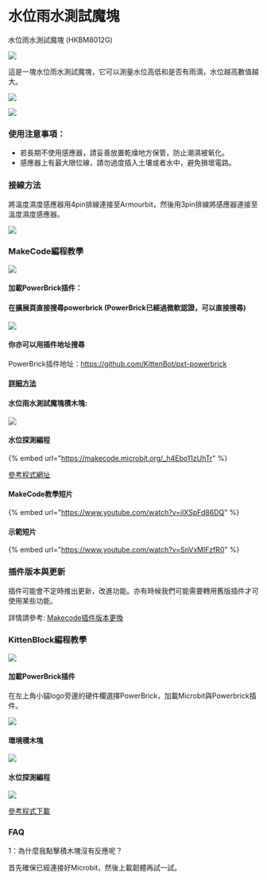 # 水位雨水測試魔塊

水位雨水測試魔塊 (HKBM8012G)

![](https://kittenbothk.readthedocs.io/en/latest/\_images/03drop.png)

這是一塊水位雨水測試魔塊，它可以測量水位高低和是否有雨滴，水位越高數值越大。

![](https://kittenbothk.readthedocs.io/en/latest/\_images/IMG\_2581.GIF)

![](https://kittenbothk.readthedocs.io/en/latest/\_images/IMG\_2578.GIF)

### 使用注意事項：

* 若長期不使用感應器，請妥善放置乾燥地方保管，防止潮濕被氧化。
* 感應器上有最大限位線，請勿過度插入土壤或者水中，避免損壞電路。

### 接線方法

將溫度濕度感應器用4pin排線連接至Armourbit，然後用3pin排線將感應器連接至溫度濕度感應器。

![](https://kittenbothk.readthedocs.io/en/latest/\_images/water\_wire.png)

### MakeCode編程教學

![](https://kittenbothk.readthedocs.io/en/latest/\_images/mcbanner13.png)

#### 加載PowerBrick插件：

#### 在擴展頁直接搜尋powerbrick (PowerBrick已經過微軟認證，可以直接搜尋)

![](https://kittenbothk.readthedocs.io/en/latest/\_images/powerbrick\_search.png)

#### 你亦可以用插件地址搜尋

PowerBrick插件地址：https://github.com/KittenBot/pxt-powerbrick

#### [詳細方法](../../makecode/kittenbotandmakecode.md)

#### 水位雨水測試魔塊積木塊:

![](https://kittenbothk.readthedocs.io/en/latest/\_images/environmentblocks.png)

#### 水位探測編程

{% embed url="https://makecode.microbit.org/_h4Ebo11zUhTr" %}

[參考程式網址](https://makecode.microbit.org/\_h4Ebo11zUhTr)

#### MakeCode教學短片

{% embed url="https://www.youtube.com/watch?v=ilXSpFd86DQ" %}

#### 示範短片

{% embed url="https://www.youtube.com/watch?v=SnVxMlFzfR0" %}

### 插件版本與更新

插件可能會不定時推出更新，改進功能。亦有時候我們可能需要轉用舊版插件才可使用某些功能。

詳情請參考: [Makecode插件版本更換](../../makecode/makecodeextupdate.md)

### KittenBlock編程教學

![](https://kittenbothk.readthedocs.io/en/latest/\_images/kbbanner7.png)

#### 加載PowerBrick插件

在左上角小貓logo旁邊的硬件欄選擇PowerBrick，加載Microbit與Powerbrick插件。

![](https://kittenbothk.readthedocs.io/en/latest/\_images/addextension1.png)

#### 環境積木塊

![](https://kittenbothk.readthedocs.io/en/latest/\_images/kbenvblocks.png)

#### 水位探測編程

![](https://kittenbothk.readthedocs.io/en/latest/\_images/kbwaterlevel.png)

[參考程式下載](https://bit.ly/PowerbrickM2\_01sb3)

### FAQ

1：為什麼我點擊積木塊沒有反應呢？

首先確保已經連接好Microbit，然後上載韌體再試一試。
